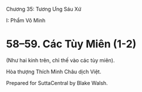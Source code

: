 

Chương 35: Tương Ưng Sáu Xứ

I: Phẩm Vô Minh

# 58–59. Các Tùy Miên (1-2)

(Như hai kinh trên, chỉ thế vào các tùy miên).

Hòa thượng Thích Minh Châu dịch Việt.

Prepared for SuttaCentral by Blake Walsh.
